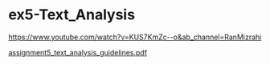 # ex5-Text_Analysis

https://www.youtube.com/watch?v=KUS7KmZc--o&ab_channel=RanMizrahi

[assignment5_text_analysis_guidelines.pdf](https://github.com/RanMizrahi/ex5-Text_Analysis/files/12368420/assignment5_text_analysis_guidelines.pdf)
